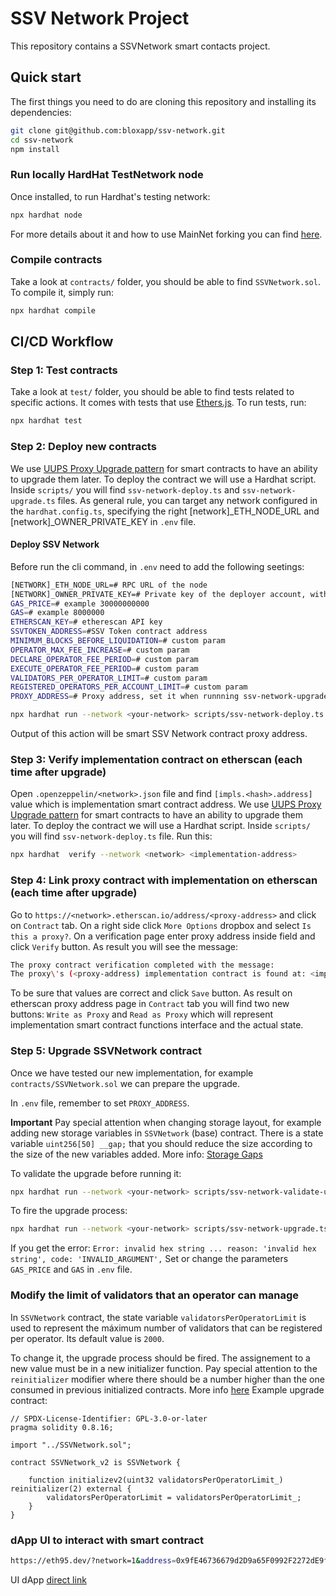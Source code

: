 # SSV Network Project

This repository contains a SSVNetwork smart contacts project.

## Quick start

The first things you need to do are cloning this repository and installing its
dependencies:

```sh
git clone git@github.com:bloxapp/ssv-network.git
cd ssv-network
npm install
```

### Run locally HardHat TestNetwork node 
Once installed, to run Hardhat's testing network:

```sh
npx hardhat node
```

For more details about it and how to use MainNet forking you can find [here](https://hardhat.org/hardhat-network/).

### Compile contracts
Take a look at `contracts/` folder, you should be able to find `SSVNetwork.sol`.
To compile it, simply run:

```sh
npx hardhat compile
```

## CI/CD Workflow

### Step 1: Test contracts
Take a look at `test/` folder, you should be able to find tests related to specific actions.
It comes with tests that use [Ethers.js](https://github.com/ethers-io/ethers.js/).
To run tests, run:

```sh
npx hardhat test
```

### Step 2: Deploy new contracts
We use [UUPS Proxy Upgrade pattern](https://docs.openzeppelin.com/contracts/4.x/api/proxy) for smart contracts to have an ability to upgrade them later.
To deploy the contract we will use a Hardhat script. Inside `scripts/` you will find `ssv-network-deploy.ts` and `ssv-network-upgrade.ts` files.
As general rule, you can target any network configured in the `hardhat.config.ts`,
specifying the right [network]_ETH_NODE_URL and [network]_OWNER_PRIVATE_KEY in `.env` file.

#### Deploy SSV Network

Before run the cli command, in `.env` need to add the following seetings:

```sh
[NETWORK]_ETH_NODE_URL=# RPC URL of the node
[NETWORK]_OWNER_PRIVATE_KEY=# Private key of the deployer account, without 0x prefix
GAS_PRICE=# example 30000000000
GAS=# example 8000000
ETHERSCAN_KEY=# etherescan API key
SSVTOKEN_ADDRESS=#SSV Token contract address
MINIMUM_BLOCKS_BEFORE_LIQUIDATION=# custom param
OPERATOR_MAX_FEE_INCREASE=# custom param
DECLARE_OPERATOR_FEE_PERIOD=# custom param
EXECUTE_OPERATOR_FEE_PERIOD=# custom param
VALIDATORS_PER_OPERATOR_LIMIT=# custom param
REGISTERED_OPERATORS_PER_ACCOUNT_LIMIT=# custom param
PROXY_ADDRESS=# Proxy address, set it when runnning ssv-network-upgrade.ts script
```

```sh
npx hardhat run --network <your-network> scripts/ssv-network-deploy.ts
```
Output of this action will be smart SSV Network contract proxy address.

### Step 3: Verify implementation contract on etherscan (each time after upgrade)
Open `.openzeppelin/<network>.json` file and find `[impls.<hash>.address]` value which is implementation smart contract address.
We use [UUPS Proxy Upgrade pattern](https://docs.openzeppelin.com/contracts/4.x/api/proxy) for smart contracts to have an ability to upgrade them later.
To deploy the contract we will use a Hardhat script. Inside `scripts/` you will find `ssv-network-deploy.ts` file.
Run this:
```sh
npx hardhat  verify --network <network> <implementation-address>
```

### Step 4: Link proxy contract with implementation on etherscan (each time after upgrade)
Go to `https://<network>.etherscan.io/address/<proxy-address>` and click on `Contract` tab.
On a right side click `More Options` dropbox and select `Is this a proxy?`. On a verification page enter proxy address inside field and click `Verify` button. As result you will see the message:
```sh
The proxy contract verification completed with the message:
The proxy\'s (<proxy-address) implementation contract is found at: <implementation-address>
```
To be sure that values are correct and click `Save` button. As result on etherscan proxy address page in `Contract` tab you will find two new buttons:
`Write as Proxy` and `Read as Proxy` which will represent implementation smart contract functions interface and the actual state.

### Step 5: Upgrade SSVNetwork contract
Once we have tested our new implementation, for example `contracts/SSVNetwork.sol` we can prepare the upgrade.

In `.env` file, remember to set `PROXY_ADDRESS`.

**Important**
Pay special attention when changing storage layout, for example adding new storage variables
in `SSVNetwork` (base) contract.
There is a state variable `uint256[50] __gap;` that you should reduce the size according to
the size of the new variables added. More info: [Storage Gaps](https://docs.openzeppelin.com/upgrades-plugins/1.x/writing-upgradeable#storage-gaps)

To validate the upgrade before running it:
```sh
npx hardhat run --network <your-network> scripts/ssv-network-validate-upgrade.ts
```
To fire the upgrade process:
```sh
npx hardhat run --network <your-network> scripts/ssv-network-upgrade.ts
```

If you get the error:
`
Error: invalid hex string ...
reason: 'invalid hex string',
code: 'INVALID_ARGUMENT',
`
Set or change the parameters `GAS_PRICE` and `GAS` in `.env` file.

### Modify the limit of validators that an operator can manage
In `SSVNetwork` contract, the state variable `validatorsPerOperatorLimit` is used to represent the máximum number of validators that can be registered per operator. Its default value is `2000`.

To change it, the upgrade process should be fired. The assignement to a new value must be in a new initializer function. Pay special attention to the `reinitializer` modifier where there should be a number higher than the one consumed in previous initialized contracts. More info [here](https://docs.openzeppelin.com/contracts/4.x/api/proxy#Initializable-reinitializer-uint8-)
Example upgrade contract:
```
// SPDX-License-Identifier: GPL-3.0-or-later
pragma solidity 0.8.16;

import "../SSVNetwork.sol";

contract SSVNetwork_v2 is SSVNetwork {
    
    function initializev2(uint32 validatorsPerOperatorLimit_) reinitializer(2) external {
        validatorsPerOperatorLimit = validatorsPerOperatorLimit_;
    }
}
```

### dApp UI to interact with smart contract

```sh
https://eth95.dev/?network=1&address=0x9fE46736679d2D9a65F0992F2272dE9f3c7fa6e0
```

UI dApp [direct link](https://eth95.dev/?network=1&address=0x9fE46736679d2D9a65F0992F2272dE9f3c7fa6e0)
